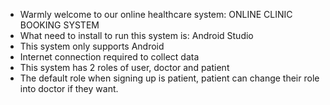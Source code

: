 - Warmly welcome to our online healthcare system: ONLINE CLINIC BOOKING SYSTEM 
- What need to install to run this system is: Android Studio
- This system only supports Android 
- Internet connection required to collect data
- This system has 2 roles of user, doctor and patient
- The default role when signing up is patient, patient can change their role into doctor if they want.
